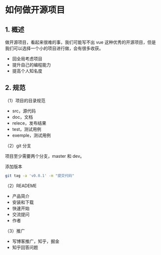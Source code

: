 # 如何做开源项目

## 1. 概述

做开源项目，看起来很难的事，我们可能写不出 vue 这种优秀的开源项目，但是我们可以选择一个小的项目进行做，会有很多收获。

- 回全局考虑项目
- 提升自己的编程能力
- 提高个人知名度

## 2. 规范

（1）项目的目录规范

- src，源代码
- doc，文档
- relece，发布结果
- test，测试用例
- exemple，测试用例

（2）git 分支

项目至少需要两个分支，master 和 dev。

添加版本

```bash
git tag -a 'v0.0.1' -m "提交代码"
```

（2）READEME

- 产品简介
- 安装和下载
- 快速开始
- 交流提问
- 作者

（3）推广

- 写博客推广，知乎，掘金
- 知乎回答问题

<comment-comment/>